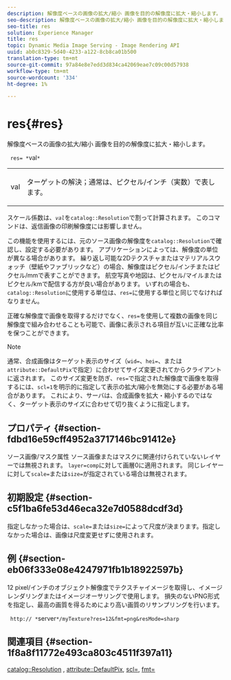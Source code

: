 ```yaml
---
description: 解像度ベースの画像の拡大/縮小 画像を目的の解像度に拡大・縮小します。
seo-description: 解像度ベースの画像の拡大/縮小 画像を目的の解像度に拡大・縮小します。
seo-title: res
solution: Experience Manager
title: res
topic: Dynamic Media Image Serving - Image Rendering API
uuid: ab0c8329-5d40-4233-a122-8cb8ca01b500
translation-type: tm+mt
source-git-commit: 97a84e8e7edd3d834ca42069eae7c09c00d57938
workflow-type: tm+mt
source-wordcount: '334'
ht-degree: 1%

---
```



# res{#res}

解像度ベースの画像の拡大/縮小 画像を目的の解像度に拡大・縮小します。

` res= *`val`*`

<table id="simpletable_E69F3709266749C4A165C90FF18FF5AA"> 
 <tr class="strow"> 
  <td class="stentry"> <p> <span class="varname"> val  </span> </p> </td> 
  <td class="stentry"> <p>ターゲットの解決；通常は、ピクセル/インチ（実数）で表します。 </p> </td> 
 </tr> 
</table>

スケール係数は、*`val`*&#x200B;を`catalog::Resolution`で割って計算されます。 このコマンドは、返信画像の印刷解像度には影響しません。

この機能を使用するには、元のソース画像の解像度を`catalog::Resolution`で確認し、設定する必要があります。 アプリケーションによっては、解像度の単位が異なる場合があります。 繰り返し可能な2Dテクスチャまたはマテリアルスウォッチ（壁紙やファブリックなど）の場合、解像度はピクセル/インチまたはピクセル/mmで表すことができます。 航空写真や地図は、ピクセル/マイルまたはピクセル/kmで配信する方が良い場合があります。 いずれの場合も、`catalog::Resolution`に使用する単位は、`res=`に使用する単位と同じでなければなりません。

正確な解像度で画像を取得するだけでなく、`res=`を使用して複数の画像を同じ解像度で組み合わせることも可能で、画像に表示される項目が互いに正確な比率を保つことができます。

>[!NOTE]
>
>通常、合成画像はターゲット表示のサイズ（`wid=`、`hei=`、または`attribute::DefaultPix`で指定）に合わせてサイズ変更されてからクライアントに返されます。 このサイズ変更を防ぎ、`res=`で指定された解像度で画像を取得するには、`scl=1`を明示的に指定して表示の拡大/縮小を無効にする必要がある場合があります。 これにより、サーバは、合成画像を拡大・縮小するのではなく、ターゲット表示のサイズに合わせて切り抜くように指定します。

## プロパティ {#section-fdbd16e59cff4952a3717146bc91412e}

ソース画像/マスク属性 ソース画像またはマスクに関連付けられていないレイヤーでは無視されます。 `layer=comp`に対して画層0に適用されます。 同じレイヤーに対して`scale=`または`size=`が指定されている場合は無視されます。

## 初期設定 {#section-c5f1ba6fe53d46eca32e7d0588dcdf3d}

指定しなかった場合は、`scale=`または`size=`によって尺度が決まります。指定しなかった場合は、画像は尺度変更せずに使用されます。

## 例 {#section-eb06f333e08e4247971fb1b18922597b}

12 pixel/インチのオブジェクト解像度でテクスチャイメージを取得し、イメージレンダリングまたはイメージオーサリングで使用します。 損失のないPNG形式を指定し、最高の画質を得るためにより高い画質のリサンプリングを行います。

` http:// *`server`*/myTexture?res=12&fmt=png&resMode=sharp`

## 関連項目 {#section-1f8a8f11772e493ca803c4511f397a11}

[catalog::Resolution](../../../../../is-api/image-catalog/image-serving-api-ref/c-image-catalog-reference/c-image-svg-data-reference/c-image-data-reference/r-resolution-cat.md#reference-de489f5f36b64bd0831749546f8728e1) ,  [attribute::DefaultPix](../../../../../is-api/image-catalog/image-serving-api-ref/c-image-catalog-reference/c-attributes-reference/r-defaultpix.md#reference-996b2c22b30f4fd9b970c84063306df1),  [scl=](../../../../../is-api/http-ref/image-serving-api-ref/c-http-protocol-reference/c-command-reference/r-scl.md#reference-b2a74e493d0d407e98fe350551ba3fcc),  [fmt=](../../../../../is-api/http-ref/image-serving-api-ref/c-http-protocol-reference/c-command-reference/r-is-http-fmt.md#reference-cdf10043423b45ba9fe15157fb3ae37a)
